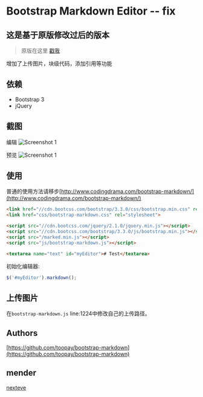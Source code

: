 # Bootstrap Markdown Editor -- fix

## 这是基于原版修改过后的版本

> 原版在这里 [戳我](https://github.com/toopay/bootstrap-markdown)

增加了上传图片，块级代码，添加引用等功能

## 依赖

* Bootstrap 3
* jQuery

## 截图
编辑
![Screenshot 1](screenshots/01.png)

预览
![Screenshot 1](screenshots/02.png)

## 使用

普通的使用方法请移步[http://www.codingdrama.com/bootstrap-markdown/](http://www.codingdrama.com/bootstrap-markdown/)

```html
<link href="//cdn.bootcss.com/bootstrap/3.3.0/css/bootstrap.min.css" rel="stylesheet">
<link href="css/bootstrap-markdown.css" rel="stylesheet">
```

```html
<script src="//cdn.bootcss.com/jquery/2.1.0/jquery.min.js"></script>
<script src="//cdn.bootcss.com/bootstrap/3.3.0/js/bootstrap.min.js"></script>
<script src="/marked.min.js"></script>
<script src="js/bootstrap-markdown.js"></script>
```

```html
<textarea name="text" id="myEditor"># Test</textarea>
```

初始化编辑器:

```javascript
$('#myEditor').markdown();
```

## 上传图片

在`bootstrap-markdown.js` line:1224中修改自己的上传路径。

## Authors

[https://github.com/toopay/bootstrap-markdown](https://github.com/toopay/bootstrap-markdown)

## mender

[nexteve](https://github.com/nexteve)
